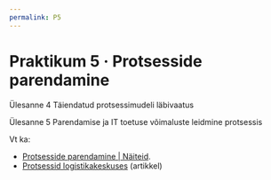 ```yaml
---
permalink: P5
---
```


# Praktikum 5 · Protsesside parendamine

Ülesanne 4  Täiendatud protsessimudeli läbivaatus

Ülesanne 5  Parendamise ja IT toetuse võimaluste leidmine protsessis

Vt ka:
- [Protsesside parendamine | Näiteid](https://infosysteemid.blogspot.com/2014/09/protsesside-parendamine-naiteid.html).
- [Protsessid logistikakeskuses](https://infosysteemid.blogspot.com/2014/09/protsessid-logistikakeskuses-artikkel.html) (artikkel)